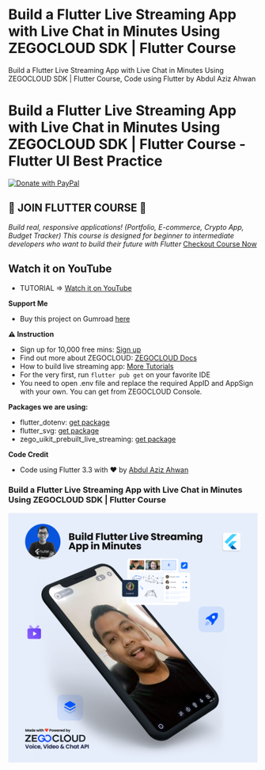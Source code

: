 # Build a Flutter Live Streaming App with Live Chat in Minutes Using ZEGOCLOUD SDK | Flutter Course

Build a Flutter Live Streaming App with Live Chat in Minutes Using ZEGOCLOUD SDK | Flutter Course, Code using Flutter by Abdul Aziz Ahwan

# Build a Flutter Live Streaming App with Live Chat in Minutes Using ZEGOCLOUD SDK | Flutter Course - Flutter UI Best Practice

[![Donate with PayPal](https://raw.githubusercontent.com/aha999/DonateButtons/master/Paypal.png)](https://paypal.me/abdulazizahwan)

## 🔖 JOIN FLUTTER COURSE 🔖

_Build real, responsive applications! (Portfolio, E-commerce, Crypto App, Budget Tracker)
This course is designed for beginner to intermediate developers who want to build their future with Flutter_
[Checkout Course Now](https://gumroad.com/a/659170419/fqamxr)

## Watch it on YouTube

- TUTORIAL => [Watch it on YouTube](https://youtu.be/pN2kdAJS6SI)

**Support Me**

- Buy this project on Gumroad [here](https://abdulazizahwan.gumroad.com/l/fliveapp)

**⚠️ Instruction**

- Sign up for 10,000 free mins: [Sign up](https://bit.ly/3UuDmjc)
- Find out more about ZEGOCLOUD: [ZEGOCLOUD Docs](https://bit.ly/3tr3kbq)
- How to build live streaming app: [More Tutorials](https://bit.ly/3Tn9mol)
- For the very first, run `flutter pub get` on your favorite IDE
- You need to open .env file and replace the required AppID and AppSign with your own. You can get from ZEGOCLOUD Console.

**Packages we are using:**

- flutter_dotenv: [get package](https://pub.dev/packages/flutter_dotenv)
- flutter_svg: [get package](https://pub.dev/packages/flutter_svg)
- zego_uikit_prebuilt_live_streaming: [get package](https://pub.dev/packages/zego_uikit_prebuilt_live_streaming)

**Code Credit**

- Code using Flutter 3.3 with ❤️ by [Abdul Aziz Ahwan](https://youtube.com/@abdulazizahwan)

### Build a Flutter Live Streaming App with Live Chat in Minutes Using ZEGOCLOUD SDK | Flutter Course

[![Build a Flutter Live Streaming App with Live Chat in Minutes Using ZEGOCLOUD SDK | Flutter Course](/img-ui.png)](https://youtube.com/@abdulazizahwan)
